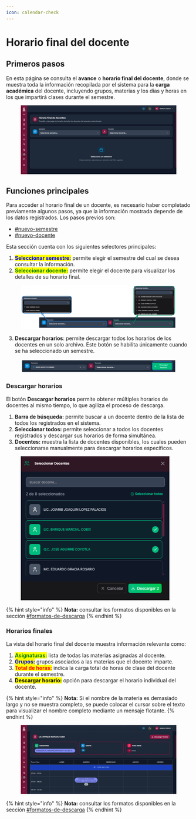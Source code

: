```yaml
---
icon: calendar-check
---
```


# Horario final del docente

## Primeros pasos

En esta página se consulta el **avance** o **horario final del docente**, donde se muestra toda la información recopilada por el sistema para la **carga académica** del docente, incluyendo grupos, materias y los días y horas en los que impartirá clases durante el semestre.

<figure><img src="../.gitbook/assets/Captura de pantalla 2025-10-12 181902.png" alt=""><figcaption></figcaption></figure>

## Funciones principales

Para acceder al horario final de un docente, es necesario haber completado previamente algunos pasos, ya que la información mostrada depende de los datos registrados. Los pasos previos son:

* [#nuevo-semestre](../recursos-academica/semestres.md#nuevo-semestre "mention")
* [#nuevo-docente](../recursos-academica/docentes.md#nuevo-docente "mention")

Esta sección cuenta con los siguientes selectores principales:

1. <mark style="color:blue;">**Seleccionar semestre:**</mark> permite elegir el semestre del cual se desea consultar la información.
2. <mark style="color:green;">**Seleccionar docente:**</mark> permite elegir el docente para visualizar los detalles de su horario final.

<figure><img src="../.gitbook/assets/imagen (2) (1) (1).png" alt=""><figcaption></figcaption></figure>

3. **Descargar horarios**: permite descargar todos los horarios de los docentes en un solo archivo. Este botón se habilita únicamente cuando se ha seleccionado un semestre.

<figure><img src="../.gitbook/assets/imagen (1) (1) (1) (1) (1).png" alt=""><figcaption></figcaption></figure>

### Descargar horarios

El botón **Descargar horarios** permite obtener múltiples horarios de docentes al mismo tiempo, lo que agiliza el proceso de descarga.

1. **Barra de búsqueda:** permite buscar a un docente dentro de la lista de todos los registrados en el sistema.
2. **Seleccionar todos:** permite seleccionar a todos los docentes registrados y descargar sus horarios de forma simultánea.
3. **Docentes:** muestra la lista de docentes disponibles, los cuales pueden seleccionarse manualmente para descargar horarios específicos.

<figure><img src="../.gitbook/assets/Captura de pantalla 2025-10-12 190233.png" alt="" width="405"><figcaption></figcaption></figure>

{% hint style="info" %}
**Nota:** consultar los formatos disponibles en la sección [#formatos-de-descarga](../otros/importante.md#formatos-de-descarga "mention")
{% endhint %}

### Horarios finales

La vista del horario final del docente muestra información relevante como:

1. <mark style="color:green;">**Asignaturas:**</mark> lista de todas las materias asignadas al docente.
2. <mark style="color:blue;">**Grupos:**</mark> grupos asociados a las materias que el docente imparte.
3. <mark style="color:red;">**Total de horas:**</mark> indica la carga total de horas de clase del docente durante el semestre.
4. <mark style="color:$primary;">**Descargar horario:**</mark> opción para descargar el horario individual del docente.

{% hint style="info" %}
**Nota:** Si el nombre de la materia es demasiado largo y no se muestra completo, se puede colocar el cursor sobre el texto para visualizar el nombre completo mediante un mensaje flotante.
{% endhint %}

<figure><img src="../.gitbook/assets/Captura de pantalla 2025-10-12 183552.png" alt=""><figcaption></figcaption></figure>

{% hint style="info" %}
**Nota:** consultar los formatos disponibles en la sección [#formatos-de-descarga](../otros/importante.md#formatos-de-descarga "mention")
{% endhint %}
